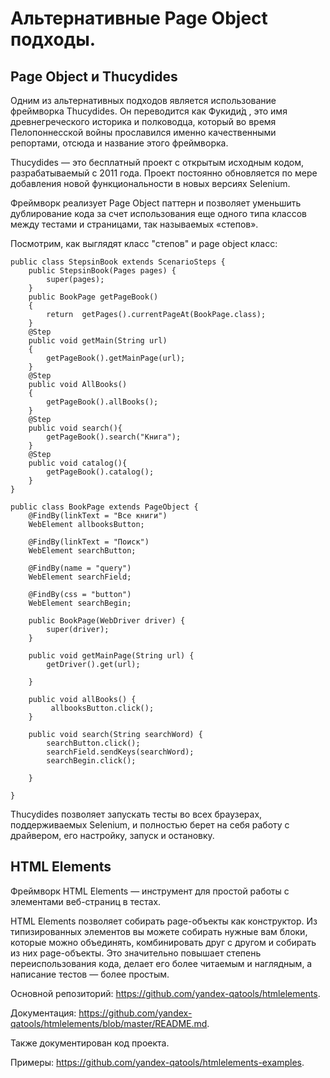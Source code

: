 # Альтернативные Page Object подходы.

## Page Object и Thucydides

Одним из альтернативных подходов является использование фреймворка Thucydides. Он переводится как Фукиди́д , это имя древнегреческого историка и полководца, который во время Пелопоннесской войны прославился именно качественными репортами, отсюда и название этого фреймворка.

Thucydides — это бесплатный проект с открытым исходным кодом, разрабатываемый с 2011 года. Проект постоянно обновляется по мере добавления новой функциональности в новых версиях Selenium.

Фреймворк реализует Page Object паттерн и позволяет уменьшить дублирование кода за счет использования еще одного типа классов между тестами и страницами, так называемых «степов».

Посмотрим, как выглядят класс "степов" и page object класс:

    public class StepsinBook extends ScenarioSteps {
        public StepsinBook(Pages pages) {
            super(pages);
        }
        public BookPage getPageBook()
        {
            return  getPages().currentPageAt(BookPage.class);
        } 
        @Step
        public void getMain(String url)
        {
            getPageBook().getMainPage(url);
        } 
        @Step
        public void AllBooks()
        {
            getPageBook().allBooks();
        } 
        @Step
        public void search(){
            getPageBook().search("Книга");
        }
        @Step
        public void catalog(){
            getPageBook().catalog();
        }
    }
    
    public class BookPage extends PageObject {
        @FindBy(linkText = "Все книги")
        WebElement allbooksButton;
    
        @FindBy(linkText = "Поиск")
        WebElement searchButton;
    
        @FindBy(name = "query")
        WebElement searchField;
    
        @FindBy(css = "button")
        WebElement searchBegin;
        
        public BookPage(WebDriver driver) {
            super(driver);
        }
    
        public void getMainPage(String url) {
            getDriver().get(url);
    
        }
    
        public void allBooks() {
             allbooksButton.click();
        }
    
        public void search(String searchWord) {
            searchButton.click();
            searchField.sendKeys(searchWord);
            searchBegin.click();
    
        }

    }

Thucydides позволяет запускать тесты во всех браузерах, поддерживаемых Selenium, и полностью берет на себя работу с драйвером, его настройку, запуск и остановку. 

## HTML Elements

Фреймворк HTML Elements — инструмент для простой работы с элементами веб-страниц в тестах.

HTML Elements позволяет собирать page-объекты как конструктор. Из типизированных элементов вы можете собирать нужные вам блоки, которые можно объединять, комбинировать друг с другом и собирать из них page-объекты. Это значительно повышает степень переиспользования кода, делает его более читаемым и наглядным, а написание тестов — более простым.


Основной репозиторий: https://github.com/yandex-qatools/htmlelements.

Документация: https://github.com/yandex-qatools/htmlelements/blob/master/README.md.

Также документирован код проекта.

Примеры: https://github.com/yandex-qatools/htmlelements-examples.

